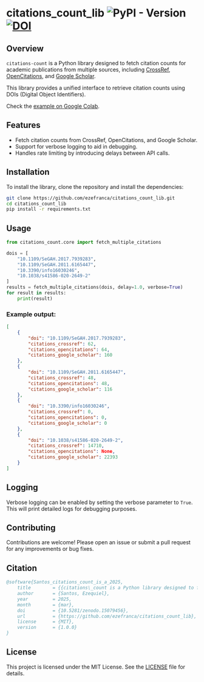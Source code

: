 # citations_count_lib ![PyPI - Version](https://img.shields.io/pypi/v/citations-count) [![DOI](https://zenodo.org/badge/954234210.svg)](https://doi.org/10.5281/zenodo.15079437)

## Overview
`citations-count` is a Python library designed to fetch citation counts for academic publications from multiple sources, including [CrossRef](https://www.crossref.org), [OpenCitations](https://opencitations.net), and [Google Scholar](https://scholar.google.com). 

This library provides a unified interface to retrieve citation counts using DOIs (Digital Object Identifiers).

Check the [example on Google Colab](https://colab.research.google.com/drive/17T7tj6Dd5WN4pjOrX-lls0WWfV9f_vNd?usp=sharing).

## Features
- Fetch citation counts from CrossRef, OpenCitations, and Google Scholar.
- Support for verbose logging to aid in debugging.
- Handles rate limiting by introducing delays between API calls.

## Installation
To install the library, clone the repository and install the dependencies:

```bash
git clone https://github.com/ezefranca/citations_count_lib.git
cd citations_count_lib
pip install -r requirements.txt
```

## Usage

```python
from citations_count.core import fetch_multiple_citations

dois = [
    "10.1109/SeGAH.2017.7939283",
    "10.1109/SeGAH.2011.6165447",
    "10.3390/info16030246",
    "10.1038/s41586-020-2649-2"
]
results = fetch_multiple_citations(dois, delay=1.0, verbose=True)
for result in results:
    print(result)
```

### Example output:

```json
[
    {
        "doi": "10.1109/SeGAH.2017.7939283",
        "citations_crossref": 62,
        "citations_opencitations": 64,
        "citations_google_scholar": 160
    },
    {
        "doi": "10.1109/SeGAH.2011.6165447",
        "citations_crossref": 48,
        "citations_opencitations": 48,
        "citations_google_scholar": 116
    },
    {
        "doi": "10.3390/info16030246",
        "citations_crossref": 0,
        "citations_opencitations": 0,
        "citations_google_scholar": 0
    },
    {
        "doi": "10.1038/s41586-020-2649-2",
        "citations_crossref": 14710,
        "citations_opencitations": None,
        "citations_google_scholar": 22393
    }
]
```

## Logging
Verbose logging can be enabled by setting the verbose parameter to `True`. This will print detailed logs for debugging purposes.

## Contributing
Contributions are welcome! Please open an issue or submit a pull request for any improvements or bug fixes.

## Citation

```bibtex
@software{Santos_citations_count_is_a_2025,
	title        = {{citations\_count is a Python library designed to fetch citation counts for academic publications from multiple sources, including CrossRef, OpenCitations, and Google Scholar.}},
	author       = {Santos, Ezequiel},
	year         = 2025,
	month        = {mar},
	doi          = {10.5281/zenodo.15079456},
	url          = {https://github.com/ezefranca/citations_count_lib},
	license      = {MIT},
	version      = {1.0.0}
}
```


## License
This project is licensed under the MIT License. See the [LICENSE](LICENSE) file for details.
